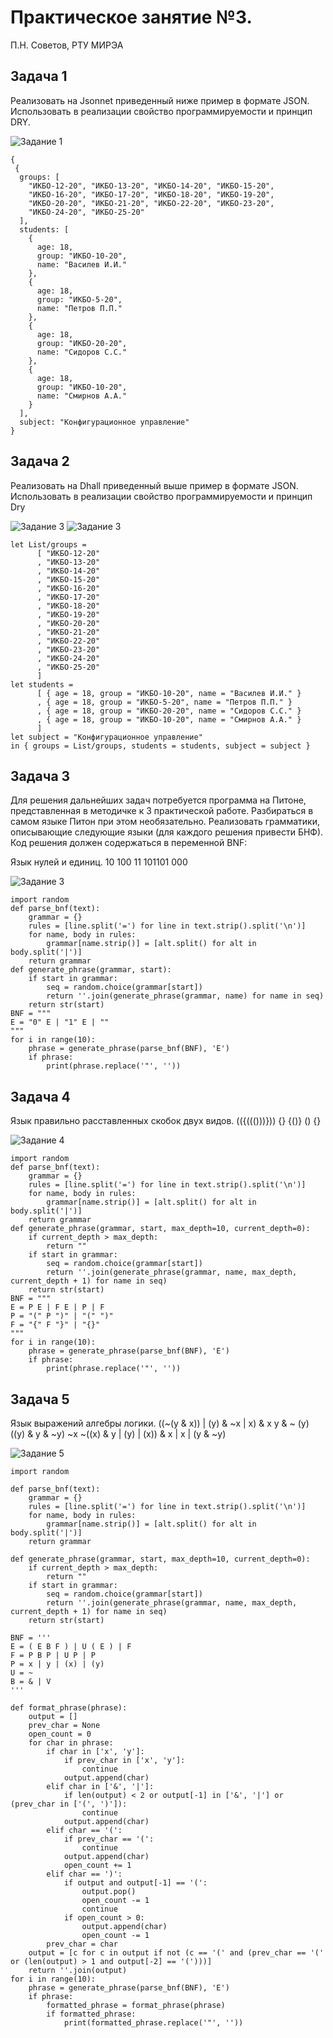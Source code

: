 # Практическое занятие №3.

П.Н. Советов, РТУ МИРЭА

## Задача 1

Реализовать на Jsonnet приведенный ниже пример в формате JSON. Использовать в реализации свойство программируемости и принцип DRY.

![Задание 1](https://github.com/teeeema/mingazutdinov.a.r/blob/main/prac_3/1.jpg)

```
{
 {
  groups: [
    "ИКБО-12-20", "ИКБО-13-20", "ИКБО-14-20", "ИКБО-15-20",
    "ИКБО-16-20", "ИКБО-17-20", "ИКБО-18-20", "ИКБО-19-20",
    "ИКБО-20-20", "ИКБО-21-20", "ИКБО-22-20", "ИКБО-23-20",
    "ИКБО-24-20", "ИКБО-25-20"
  ],
  students: [
    {
      age: 18,
      group: "ИКБО-10-20",
      name: "Василев И.И."
    },
    {
      age: 18,
      group: "ИКБО-5-20",
      name: "Петров П.П."
    },
    {
      age: 18,
      group: "ИКБО-20-20",
      name: "Сидоров С.С."
    },
    {
      age: 18,
      group: "ИКБО-10-20",
      name: "Смирнов А.А."
    }
  ],
  subject: "Конфигурационное управление"
}
```

## Задача 2

Реализовать на Dhall приведенный выше пример в формате JSON. Использовать в реализации свойство программируемости и принцип Dry

![Задание 3](https://github.com/teeeema/mingazutdinov.a.r/blob/main/prac_3/2.1.jpg)
![Задание 3](https://github.com/teeeema/mingazutdinov.a.r/blob/main/prac_3/2.2.jpg)

```
let List/groups =
      [ "ИКБО-12-20"
      , "ИКБО-13-20"
      , "ИКБО-14-20"
      , "ИКБО-15-20"
      , "ИКБО-16-20"
      , "ИКБО-17-20"
      , "ИКБО-18-20"
      , "ИКБО-19-20"
      , "ИКБО-20-20"
      , "ИКБО-21-20"
      , "ИКБО-22-20"
      , "ИКБО-23-20"
      , "ИКБО-24-20"
      , "ИКБО-25-20"
      ]
let students =
      [ { age = 18, group = "ИКБО-10-20", name = "Василев И.И." }
      , { age = 18, group = "ИКБО-5-20", name = "Петров П.П." }
      , { age = 18, group = "ИКБО-20-20", name = "Сидоров С.С." }
      , { age = 18, group = "ИКБО-10-20", name = "Смирнов А.А." }
      ]
let subject = "Конфигурационное управление"
in { groups = List/groups, students = students, subject = subject }
```

## Задача 3

Для решения дальнейших задач потребуется программа на Питоне, представленная в методичке к 3 практической работе. Разбираться в самом языке Питон при этом необязательно.
Реализовать грамматики, описывающие следующие языки (для каждого решения привести БНФ). Код решения должен содержаться в переменной BNF:

Язык нулей и единиц.
10
100
11
101101
000

![Задание 3](https://github.com/teeeema/mingazutdinov.a.r/blob/main/prac_3/3.jpg)

```
import random
def parse_bnf(text):
    grammar = {}
    rules = [line.split('=') for line in text.strip().split('\n')]
    for name, body in rules:
        grammar[name.strip()] = [alt.split() for alt in body.split('|')]
    return grammar
def generate_phrase(grammar, start):
    if start in grammar:
        seq = random.choice(grammar[start])
        return ''.join(generate_phrase(grammar, name) for name in seq)
    return str(start)
BNF = """
E = "0" E | "1" E | ""
"""
for i in range(10):
    phrase = generate_phrase(parse_bnf(BNF), 'E')
    if phrase:
        print(phrase.replace('"', ''))
```

## Задача 4

Язык правильно расставленных скобок двух видов.
(({((()))}))
{}
{()}
()
{}

![Задание 4](https://github.com/teeeema/mingazutdinov.a.r/blob/main/prac_3/4.jpg)

```
import random
def parse_bnf(text):
    grammar = {}
    rules = [line.split('=') for line in text.strip().split('\n')]
    for name, body in rules:
        grammar[name.strip()] = [alt.split() for alt in body.split('|')]
    return grammar
def generate_phrase(grammar, start, max_depth=10, current_depth=0):
    if current_depth > max_depth:
        return ""
    if start in grammar:
        seq = random.choice(grammar[start])
        return ''.join(generate_phrase(grammar, name, max_depth, current_depth + 1) for name in seq)
    return str(start)
BNF = """
E = P E | F E | P | F 
P = "(" P ")" | "(" ")" 
F = "{" F "}" | "{}"
"""
for i in range(10):
    phrase = generate_phrase(parse_bnf(BNF), 'E')
    if phrase:
        print(phrase.replace('"', ''))
```

## Задача 5

Язык выражений алгебры логики.
((~(y & x)) | (y) & ~x | x) & x
у & ~ (у)
((y) & y & ~y)
~x
~((x) & y | (y) | (x)) & x | x | (y & ~y)

![Задание 5](https://github.com/teeeema/mingazutdinov.a.r/blob/main/prac_3/5.jpg)

```
import random

def parse_bnf(text):
    grammar = {}
    rules = [line.split('=') for line in text.strip().split('\n')]
    for name, body in rules:
        grammar[name.strip()] = [alt.split() for alt in body.split('|')]
    return grammar

def generate_phrase(grammar, start, max_depth=10, current_depth=0):
    if current_depth > max_depth:
        return ""
    if start in grammar:
        seq = random.choice(grammar[start])
        return ''.join(generate_phrase(grammar, name, max_depth, current_depth + 1) for name in seq)
    return str(start)

BNF = '''
E = ( E B F ) | U ( E ) | F
F = P B P | U P | P
P = x | y | (x) | (y)
U = ~
B = & | V
'''

def format_phrase(phrase):
    output = []
    prev_char = None
    open_count = 0
    for char in phrase:
        if char in ['x', 'y']:
            if prev_char in ['x', 'y']:
                continue
            output.append(char)
        elif char in ['&', '|']:
            if len(output) < 2 or output[-1] in ['&', '|'] or (prev_char in ['(', ')']):
                continue
            output.append(char)
        elif char == '(':
            if prev_char == '(':
                continue
            output.append(char)
            open_count += 1
        elif char == ')':
            if output and output[-1] == '(':
                output.pop()
                open_count -= 1
                continue
            if open_count > 0:
                output.append(char)
                open_count -= 1
        prev_char = char
    output = [c for c in output if not (c == '(' and (prev_char == '(' or (len(output) > 1 and output[-2] == '(')))]
    return ''.join(output)
for i in range(10):
    phrase = generate_phrase(parse_bnf(BNF), 'E')
    if phrase:
        formatted_phrase = format_phrase(phrase)
        if formatted_phrase:
            print(formatted_phrase.replace('"', ''))
```

